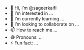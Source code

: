 - 👋 Hi, I’m @sageerkaifi
- 👀 I’m interested in ...
- 🌱 I’m currently learning ...
- 💞️ I’m looking to collaborate on ...
- 📫 How to reach me ...
- 😄 Pronouns: ...
- ⚡ Fun fact: ...

<!---
sageerkaifi/sageerkaifi is a ✨ special ✨ repository because its `README.md` (this file) appears on your GitHub profile.
You can click the Preview link to take a look at your changes.
--->
